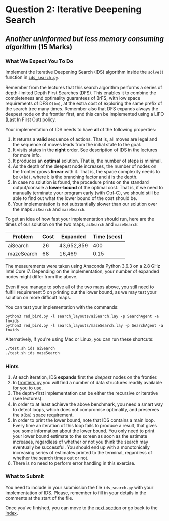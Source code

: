 # Question 2: Iterative Deepening Search

## _Another uninformed but less memory consuming algorithm_ (15 Marks)

### What We Expect You To Do

Implement the Iterative Deepening Search (IDS) algorithm inside the `solve()`
function in [`ids_search.py`](../ids_search.py).

Remember from the lectures that this search algorithm performs a series of
depth-limited Depth First Searches (DFS). This enables it to combine the
completeness and optimality guarantees of BrFS, with low space requirements of
DFS `O(bm)`, at the extra cost of exploring the same prefix of the search tree
many times. Remember also that DFS expands always the deepest node on the
frontier first, and this can be implemented using a LIFO (Last In First Out)
policy.

Your implementation of IDS needs to have **all** of the following properties:

1. It returns a **valid** sequence of actions. That is, all moves are legal and
   the sequence of moves leads from the initial state to the goal.
2. It visits states in the **right** order. See description of IDS in the
   lectures for more info.
3. It produces an **optimal** solution. That is, the number of steps is
   minimal.
4. As the depth of the deepest node increases, the number of nodes on the
   frontier grows **linear** with it. That is, the space complexity needs to
   be `O(bd)`, where `b` is the branching factor and `d` is the depth.
5. In case no solution is found, the procedure prints on the standard
   output/console a **lower-bound** of the optimal cost. That is, if we need to
   manually terminate your program early (with Ctrl-C), we should still be able
   to find out what the lower bound of the cost should be.
6. Your implementation is not substantially slower than our solution over the
   maps `aiSearch` and `mazeSearch`.

To get an idea of how fast your implementation should run, here are the times
of our solution on the two maps, `aiSearch` and `mazeSearch`:

| Problem    | Cost | Expanded   | Time (secs) |
| ---------- | ---- | ---------- | ----------- |
| aiSearch   | 26   | 43,652,859 | 400         |
| mazeSearch | 68   | 16,469     | 0.15        |

The measurements were taken using Anaconda Python 3.6.3 on a 2.8 GHz Intel Core i7. Depending on the implementation, your
number of expanded nodes might differ from the above.

Even if you manage to
solve all of the two maps above, you still need to fulfill requirement 5 on
printing out the lower bound, as we may test your solution on more difficult
maps.

You can test your implementation with the commands:

```
python3 red_bird.py -l search_layouts/aiSearch.lay -p SearchAgent -a fn=ids
python3 red_bird.py -l search_layouts/mazeSearch.lay -p SearchAgent -a fn=ids
```

Alternatively, if you're using Mac or Linux, you can run these shortcuts:

```sh
./test.sh ids aiSearch
./test.sh ids mazeSearch
```

### Hints

1. At each iteration, IDS **expands** first the _deepest_ nodes on the frontier.
2. In [frontiers.py](../frontiers.py) you will find a number of data
   structures readily available for you to use.
3. The depth-first implementation can be either the recursive or iterative (see
   lectures).
4. In order to at least achieve the above benchmark, you need a smart way to
   detect loops, which does not compromise optimality, and preserves the
   `O(bm)` space requirement.
5. In order to print the lower bound, note that IDS contains a main loop. Every
   time an iteration of this loop fails to produce a result, that gives you
   some information about the lower bound. You only need to print your lower
   bound estimate to the screen as soon as the estimate increases, regardless
   of whether or not you think the search may eventually be successful.
   You should end up with a monotonically increasing series of estimates
   printed to the terminal, regardless of whether the search times out or not.
6. There is no need to perform error handling in this exercise.

### What to Submit

You need to include in your submission the file `ids_search.py` with your
implementation of IDS. Please, remember to fill in your details in the
comments at the start of the file.

Once you've finished, you can move to the [next section](5_a_star.md) or go
back to the [index](README.md).

